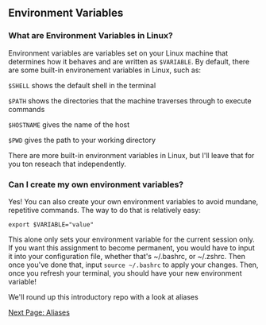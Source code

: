 ## Environment Variables

### What are Environment Variables in Linux?

Environment variables are variables set on your Linux machine that determines how it behaves and are written as ```$VARIABLE```. By default, there are some built-in environement variables in Linux, such as:

```$SHELL``` shows the default shell in the terminal

```$PATH``` shows the directories that the machine traverses through to execute commands

```$HOSTNAME``` gives the name of the host

```$PWD``` gives the path to your working directory

There are more built-in environment variables in Linux, but I'll leave that for you ton reseach that independently.

### Can I create my own environment variables?

Yes! You can also create your own environment variables to avoid mundane, repetitive commands. The way to do that is relatively easy:

```export $VARIABLE="value"``` 

This alone only sets your environment variable for the current session only. If you want this assignment to become permanent, you would have to input it into your configuration file, whether that's ~/.bashrc, or ~/.zshrc. Then once you've done that, input ```source ~/.bashrc``` to apply your changes. Then, once you refresh your terminal, you should have your new environment variable!

We'll round up this introductory repo with a look at aliases

[Next Page: Aliases](https://github.com/SiadA2/DevOps-Learning-Path/tree/main/Linux/Aliases)